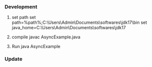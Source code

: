 ### Development

1. set path
set path=%path%;C:\Users\Admin\Documents\softwares\jdk17\bin
set java_home=C:\Users\Admin\Documents\softwares\jdk17

2. compile
javac AsyncExample.java

3. Run
java AsyncExample


### Update


